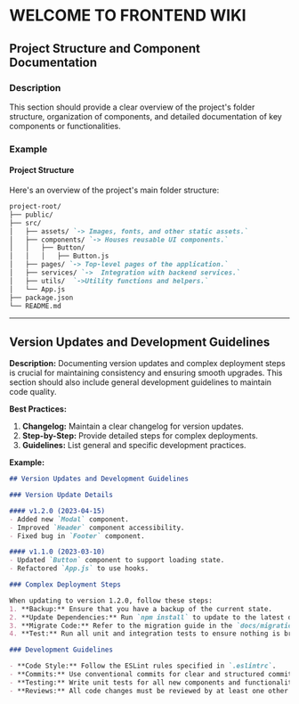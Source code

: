 # WELCOME TO FRONTEND WIKI
## Project Structure and Component Documentation
### Description
This section should provide a clear overview of the project's folder structure, organization of components, and detailed documentation of key components or functionalities.

### Example
#### Project Structure
Here's an overview of the project's main folder structure:
```markdown
project-root/ 
├── public/ 
├── src/ 
│   ├── assets/ `-> Images, fonts, and other static assets.`
│   ├── components/ `-> Houses reusable UI components.`
│   │   ├── Button/ 
│   │   │   ├── Button.js
│   ├── pages/ `-> Top-level pages of the application.`
│   ├── services/ `->  Integration with backend services.`
│   ├── utils/  `->Utility functions and helpers.`
│   └── App.js
├── package.json
└── README.md
```

---

## Version Updates and Development Guidelines

**Description:**
Documenting version updates and complex deployment steps is crucial for maintaining consistency and ensuring smooth upgrades. This section should also include general development guidelines to maintain code quality.

**Best Practices:**
1. **Changelog:** Maintain a clear changelog for version updates.
2. **Step-by-Step:** Provide detailed steps for complex deployments.
3. **Guidelines:** List general and specific development practices.

**Example:**
```markdown
## Version Updates and Development Guidelines

### Version Update Details

#### v1.2.0 (2023-04-15)
- Added new `Modal` component.
- Improved `Header` component accessibility.
- Fixed bug in `Footer` component.

#### v1.1.0 (2023-03-10)
- Updated `Button` component to support loading state.
- Refactored `App.js` to use hooks.

### Complex Deployment Steps

When updating to version 1.2.0, follow these steps:
1. **Backup:** Ensure that you have a backup of the current state.
2. **Update Dependencies:** Run `npm install` to update to the latest dependencies.
3. **Migrate Code:** Refer to the migration guide in the `docs/migration.md` file for necessary code changes.
4. **Test:** Run all unit and integration tests to ensure nothing is broken.

### Development Guidelines

- **Code Style:** Follow the ESLint rules specified in `.eslintrc`.
- **Commits:** Use conventional commits for clear and structured commit messages.
- **Testing:** Write unit tests for all new components and functionalities.
- **Reviews:** All code changes must be reviewed by at least one other team member.

